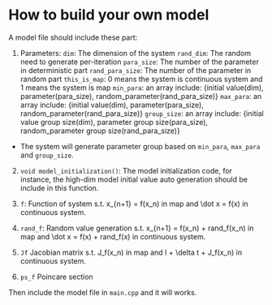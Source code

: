 # How to build your own model

A model file should include these part:

1. Parameters:
`dim`: The dimension of the system
`rand_dim`: The random need to generate per-iteration
`para_size`: The number of the parameter in deterministic part
`rand_para_size`: The number of the parameter in random part
`this_is_map`: 0 means the system is continuous system and 1 means the system is map
`min_para`: an array include: {initial value(dim), parameter(para_size), random_parameter(rand_para_size)}
`max_para`: an array include: {initial value(dim), parameter(para_size), random_parameter(rand_para_size)}
`group_size`: an array include: {initial value group size(dim), parameter group size(para_size), random_parameter group size(rand_para_size)}

* The system will generate parameter group based on `min_para`, `max_para` and `group_size`.

2. `void model_initialization()`: The model initialization code, for instance, the high-dim model initial value auto generation should be include in this function.

3. `f`: Function of system s.t. x_{n+1} = f(x_n) in map and \dot x = f(x) in continuous system.

4. `rand_f`: Random value generation s.t. x_{n+1} = f(x_n) + rand_f(x_n) in map and \dot x = f(x) + rand_f(x) in continuous system.

5. `Jf` Jacobian matrix s.t. J_f(x_n) in map and I + \delta t + J_f(x_n) in continuous system.

6. `ps_f` Poincare section

Then include the model file in `main.cpp` and it will works.
